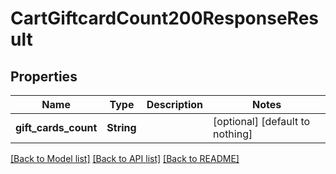 # CartGiftcardCount200ResponseResult


## Properties
Name | Type | Description | Notes
------------ | ------------- | ------------- | -------------
**gift_cards_count** | **String** |  | [optional] [default to nothing]


[[Back to Model list]](../README.md#models) [[Back to API list]](../README.md#api-endpoints) [[Back to README]](../README.md)


